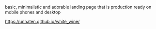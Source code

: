 basic, minimalistic and adorable landing page that is production ready on mobile phones and desktop

https://unhaten.github.io/white_wine/
